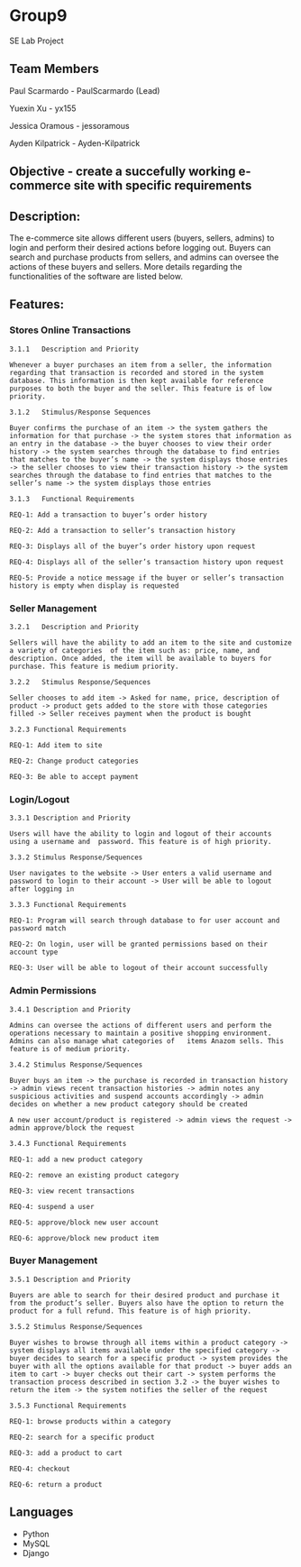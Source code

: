 # Group9
SE Lab Project
## Team Members
Paul Scarmardo - PaulScarmardo (Lead)

Yuexin Xu - yx155

Jessica Oramous - jessoramous

Ayden Kilpatrick - Ayden-Kilpatrick

## Objective - create a succefully working e-commerce site with specific requirements
## Description:
The e-commerce site allows different users (buyers, sellers, admins) to login and perform their desired actions before logging out. Buyers can search and purchase products from sellers, and admins can oversee the actions of these buyers and sellers. More details regarding the functionalities of the software are listed below.

## Features:
### Stores Online Transactions 

	3.1.1	Description and Priority  

	Whenever a buyer purchases an item from a seller, the information regarding that transaction is recorded and stored in the system database. This information is then kept available for reference purposes to both the buyer and the seller. This feature is of low priority. 

	3.1.2	Stimulus/Response Sequences  

	Buyer confirms the purchase of an item -> the system gathers the information for that purchase -> the system stores that information as an entry in the database -> the buyer chooses to view their order history -> the system searches through the database to find entries that matches to the buyer’s name -> the system displays those entries -> the seller chooses to view their transaction history -> the system searches through the database to find entries that matches to the seller’s name -> the system displays those entries 

	3.1.3	Functional Requirements 

	REQ-1: Add a transaction to buyer’s order history 

	REQ-2: Add a transaction to seller’s transaction history 

	REQ-3: Displays all of the buyer’s order history upon request 

	REQ-4: Displays all of the seller’s transaction history upon request 

	REQ-5: Provide a notice message if the buyer or seller’s transaction history is empty when display is requested 

### Seller Management 

	3.2.1	Description and Priority 

	Sellers will have the ability to add an item to the site and customize a variety of categories 	of the item such as: price, name, and description. Once added, the item will be available to buyers for purchase. This feature is medium priority. 

	3.2.2	Stimulus Response/Sequences 

	Seller chooses to add item -> Asked for name, price, description of product -> product gets added to the store with those categories filled -> Seller receives payment when the product is bought 

	3.2.3 Functional Requirements 

	REQ-1: Add item to site 

	REQ-2: Change product categories 

	REQ-3: Be able to accept payment 

### Login/Logout 

	3.3.1 Description and Priority 

	Users will have the ability to login and logout of their accounts using a username and 	password. This feature is of high priority. 

	3.3.2 Stimulus Response/Sequences 

	User navigates to the website -> User enters a valid username and password to login to their account -> User will be able to logout after logging in 

	3.3.3 Functional Requirements 

	REQ-1: Program will search through database to for user account and password match 

	REQ-2: On login, user will be granted permissions based on their account type 

	REQ-3: User will be able to logout of their account successfully 

### Admin Permissions
	3.4.1 Description and Priority 

	Admins can oversee the actions of different users and perform the operations necessary to maintain a positive shopping environment. Admins can also manage what categories of 	items Anazom sells. This feature is of medium priority. 

	3.4.2 Stimulus Response/Sequences 

	Buyer buys an item -> the purchase is recorded in transaction history -> admin views recent transaction histories -> admin notes any suspicious activities and suspend accounts accordingly -> admin decides on whether a new product category should be created 

	A new user account/product is registered -> admin views the request -> admin approve/block the request  

	3.4.3 Functional Requirements 

	REQ-1: add a new product category 

	REQ-2: remove an existing product category 

	REQ-3: view recent transactions 

	REQ-4: suspend a user 

	REQ-5: approve/block new user account 

	REQ-6: approve/block new product item 

### Buyer Management
	3.5.1 Description and Priority 

	Buyers are able to search for their desired product and purchase it from the product’s seller. Buyers also have the option to return the product for a full refund. This feature is of high priority. 

	3.5.2 Stimulus Response/Sequences 

	Buyer wishes to browse through all items within a product category -> system displays all items available under the specified category -> buyer decides to search for a specific product -> system provides the buyer with all the options available for that product -> buyer adds an item to cart -> buyer checks out their cart -> system performs the transaction process described in section 3.2 -> the buyer wishes to return the item -> the system notifies the seller of the request 

	3.5.3 Functional Requirements 

	REQ-1: browse products within a category 

	REQ-2: search for a specific product 

	REQ-3: add a product to cart 

	REQ-4: checkout 

	REQ-6: return a product 

## Languages
* Python
* MySQL
* Django
